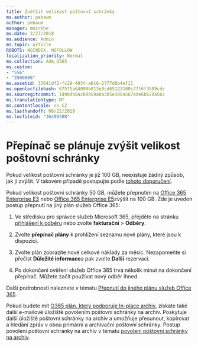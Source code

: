 ```yaml
---
title: Zvětšit velikost poštovní schránky
ms.author: pebaum
author: pebaum
manager: mnirkhe
ms.date: 3/27/2018
ms.audience: Admin
ms.topic: article
ROBOTS: NOINDEX, NOFOLLOW
localization_priority: Normal
ms.collection: Adm_O365
ms.custom:
- "556"
- "3500006"
ms.assetid: 33641df2-fc29-493f-a6c6-2777d8b4ef11
ms.openlocfilehash: 67575a64090b013e9cd65123100c77f6f3599cdc
ms.sourcegitcommit: 1d98db8acb9959aba3b5e308a567ade6b62da56c
ms.translationtype: MT
ms.contentlocale: cs-CZ
ms.lasthandoff: 08/22/2019
ms.locfileid: "36499308"
---
```

# <a name="switch-plans-to-increase-mailbox-size"></a>Přepínač se plánuje zvýšit velikost poštovní schránky

Pokud velikost poštovní schránky je již 100 GB, neexistuje žádný způsob, jak ji zvýšit. V takovém případě postupujte podle [tohoto doporučení](https://support.office.com/client/e57572ff-0ba7-4782-ba5d-cdac3142ea71).
  
Pokud velikost poštovní schránky 50 GB, můžete přepnutím na [Office 365 Enterprise E3](https://products.office.com/business/office-365-enterprise-e3-business-software) nebo [Office 365 Enterprise E5](https://products.office.com/business/office-365-enterprise-e5-business-software)zvýšit na 100 GB. Zde je uveden postup přepnutí na jiný plán služeb Office 365:
  
1. Ve středisku pro správce služeb Microsoft 365, přejděte na stránku [přihlášení k odběru](https://go.microsoft.com/fwlink/p/?linkid=842054) nebo zvolte **fakturační** \> **Odběry**.

2. Zvolte **přepínač plány** k prohlížení seznamu nové plány, které jsou k dispozici.

3. Zvolte plán zobrazíte nové celkové náklady za měsíc. Nezapomeňte si přečíst **Důležité informace**a pak zvolte **Další** rezervaci.

4. Po dokončení ověření služeb Office 365 trvá několik minut na dokončení přepínač. Můžete začít používat nový odběr ihned.

Další podrobnosti naleznete v tématu [Přepnutí do jiného plánu služeb Office 365](https://support.office.com/article/73318661-8f33-478b-bcc7-fb8d69dbb22a).
  
Pokud budete mít [O365 plán, který podporuje In-place archiv](https://docs.microsoft.com/office365/servicedescriptions/exchange-online-archiving-service-description/exchange-online-archiving-service-description), získáte také další e-mailové úložiště povolením poštovní schránky na archiv.  Poskytuje další úložiště poštovní schránky na archiv a umožňuje přesunout, kopírovat a hledání zpráv v obou primární a archivační poštovní schránky. Postup povolení poštovní schránky na archiv v tématu [povolení poštovní schránky na archiv](https://docs.microsoft.com/office365/securitycompliance/enable-archive-mailboxes).
